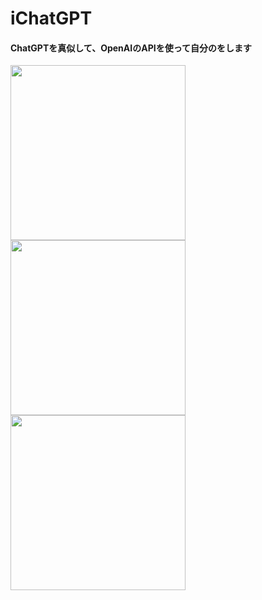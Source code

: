 # iChatGPT
#### ChatGPTを真似して、OpenAIのAPIを使って自分のをします

<img src="https://github.com/user-attachments/assets/4d0c84e4-1a5b-4676-b903-ef68a8e0ba85" width="280" />
<img src="https://github.com/user-attachments/assets/9a8c8977-9aa9-4177-9872-a8e829e34b6f" width="280" />
<img src="https://github.com/user-attachments/assets/323c2c54-6860-4a71-a966-45f4ce776f76" width="280" />

